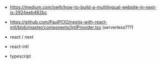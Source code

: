 - https://medium.com/swlh/how-to-build-a-multilingual-website-in-next-js-2924eeb462bc 
- https://github.com/PaulPCIO/nextjs-with-react-intl/blob/master/components/IntlProvider.tsx (serverless???)

- react / next
- react-intl
- typescript